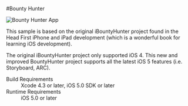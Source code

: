 #Bounty Hunter

![Bounty Hunter App](http://tclee.github.io/BountyHunter/images/screenshot.jpg "Bounty Hunter App")

This sample is based on the original iBountyHunter project found in the 
Head First iPhone and iPad development (which is a wonderful book 
for learning iOS development). 

The original iBountyHunter project only supported iOS 4. This new and
improved BountyHunter project supports all the latest iOS 5 features 
(i.e. Storyboard, ARC).
 
<dl>
  <dt>Build Requirements</dt>
  <dd>Xcode 4.3 or later, iOS 5.0 SDK or later</dd>
  <dt>Runtime Requirements</dt>
  <dd>iOS 5.0 or later</dd>
</dl>
